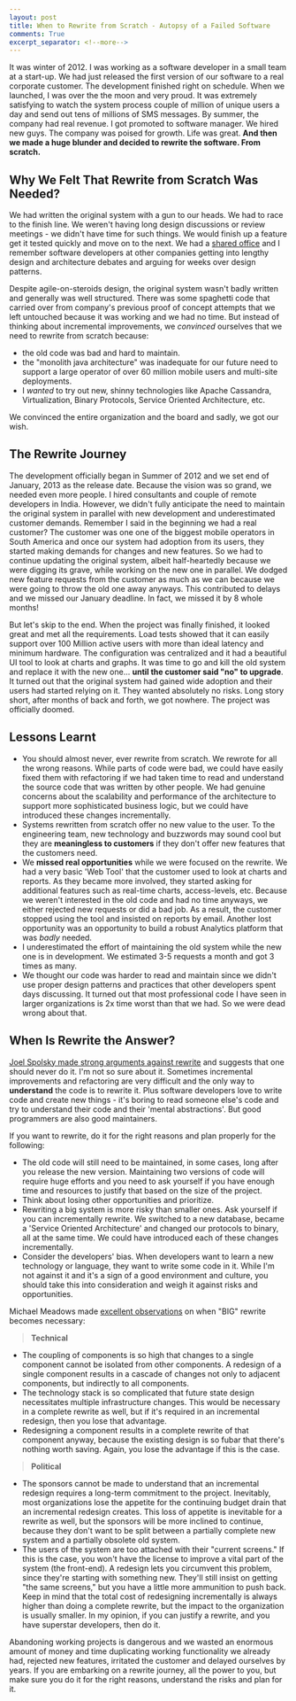 ```yaml
---
layout: post
title: When to Rewrite from Scratch - Autopsy of a Failed Software
comments: True
excerpt_separator: <!--more-->
---
```


It was winter of 2012. I was working as a software developer in a small team at a start-up. We had just released the first version of our software to a real corporate customer. The development finished right on schedule. When we launched, I was over the the moon and very proud. It was extremely satisfying to watch the system process couple of million of unique users a day and send out tens of millions of SMS messages. By summer, the company had real revenue. I got promoted to software manager. We hired new guys. The company was poised for growth. Life was great. **And then we made a huge blunder and decided to rewrite the software. From scratch.**

 <!--more-->

## Why We Felt That Rewrite from Scratch Was Needed?

We had written the original system with a gun to our heads. We had to race to the finish line. We weren't having long design discussions or review meetings - we didn't have time for such things. We would finish up a feature get it tested quickly and move on to the next. We had a [shared office](https://www.trtech.ca/) and I remember software developers at other companies getting into lengthy design and architecture debates and arguing for weeks over design patterns.

Despite agile-on-steroids design, the original system wasn't badly written and generally was well structured. There was some spaghetti code that carried over from company's previous proof of concept attempts that we left untouched because it was working and we had no time. But instead of thinking about incremental improvements, we *convinced* ourselves that we need to rewrite from scratch because:

- the old code was bad and hard to maintain.
- the "monolith java architecture" was inadequate for our future need to support a large operator of over 60 million mobile users and multi-site deployments.
- I *wanted* to try out new, shinny technologies like Apache Cassandra, Virtualization, Binary Protocols, Service Oriented Architecture, etc.

We convinced the entire organization and the board and sadly, we got our wish.

## The Rewrite Journey

The development officially began in Summer of 2012 and we set end of January, 2013 as the release date. Because the vision was so grand, we needed even more people. I hired consultants and couple of remote developers in India. However, we didn't fully anticipate the need to maintain the original system in parallel with new development and underestimated customer demands. Remember I said in the beginning we had a real customer? The customer was one one of the biggest mobile operators in South America and once our system had adoption from its users, they started making demands for changes and new features. So we had to continue updating the original system, albeit half-heartedly because we were digging its grave, while working on the new one in parallel. We dodged new feature requests from the customer as much as we can because we were going to throw the old one away anyways. This contributed to delays and we missed our January deadline. In fact, we missed it by 8 whole months!

But let's skip to the end. When the project was finally finished, it looked great and met all the requirements. Load tests showed that it can easily support over 100 Million active users with more than ideal latency and minimum hardware. The configuration was centralized and it had a beautiful UI tool to look at charts and graphs. It was time to go and kill the old system and replace it with the new one... **until the customer said "no" to upgrade**. It turned out that the original system had gained wide adoption and their users had started relying on it. They wanted absolutely no risks. Long story short, after months of back and forth, we got nowhere. The project was officially doomed.

## Lessons Learnt

- You should almost never, ever rewrite from scratch. We rewrote for all the wrong reasons. While parts of code were bad, we could have easily fixed them with refactoring if we had taken time to read and understand the source code that was written by other people. We had genuine concerns about the scalability and performance of the architecture to support more sophisticated business logic, but we could have introduced these changes incrementally.
- Systems rewritten from scratch offer no new value to the user. To the engineering team, new technology and buzzwords may sound cool but they are **meaningless to customers** if they don't offer new features that the customers need.
- We **missed real opportunities** while we were focused on the rewrite. We had a very basic 'Web Tool' that the customer used to look at charts and reports. As they became more involved, they started asking for additional features such as real-time charts, access-levels, etc. Because we weren't interested in the old code and had no time anyways, we either rejected new requests or did a bad job. As a result, the customer stopped using the tool and insisted on reports by email. Another lost opportunity was an opportunity to build a robust Analytics platform that was *badly* needed.
- I underestimated the effort of maintaining the old system while the new one is in development. We estimated 3-5 requests a month and got 3 times as many.
- We thought our code was harder to read and maintain since we didn't use proper design patterns and practices that other developers spent days discussing. It turned out that most professional code I have seen in larger organizations is 2x time worst than that we had. So we were dead wrong about that.

## When Is Rewrite the Answer?

[Joel Spolsky made strong arguments against rewrite](http://www.joelonsoftware.com/articles/fog0000000069.html) and suggests that one should never do it. I'm not so sure about it. Sometimes incremental improvements and refactoring are very difficult and the only way to **understand** the code is to rewrite it. Plus software developers love to write code and create new things - it's boring to read someone else's code and try to understand their code and their 'mental abstractions'. But good programmers are also good maintainers.

If you want to rewrite, do it for the right reasons and plan properly for the following:

- The old code will still need to be maintained, in some cases, long after you release the new version. Maintaining two versions of code will require huge efforts and you need to ask yourself if you have enough time and resources to justify that based on the size of the project.
- Think about losing other opportunities and prioritize.
- Rewriting a big system is more risky than smaller ones. Ask yourself if you can incrementally rewrite. We switched to a new database, became a 'Service Oriented Architecture' and changed our protocols to binary, all at the same time. We could have introduced each of these changes incrementally.
- Consider the developers' bias. When developers want to learn a new technology or language, they want to write some code in it. While I'm not against it and it's a sign of a good environment and culture,  you should take this into consideration and weigh it against risks and opportunities.

Michael Meadows made [excellent observations](http://programmers.stackexchange.com/questions/6268/when-is-a-big-rewrite-the-answer) on when "BIG" rewrite becomes necessary:

> **Technical**
>
- The coupling of components is so high that changes to a single component cannot be isolated from other components. A redesign of a single component results in a cascade of changes not only to adjacent components, but indirectly to all components.
- The technology stack is so complicated that future state design necessitates multiple infrastructure changes. This would be necessary in a complete rewrite as well, but if it's required in an incremental redesign, then you lose that advantage.
- Redesigning a component results in a complete rewrite of that component anyway, because the existing design is so fubar that there's nothing worth saving. Again, you lose the advantage if this is the case.
>
> **Political**
>
- The sponsors cannot be made to understand that an incremental redesign requires a long-term commitment to the project. Inevitably, most organizations lose the appetite for the continuing budget drain that an incremental redesign creates. This loss of appetite is inevitable for a rewrite as well, but the sponsors will be more inclined to continue, because they don't want to be split between a partially complete new system and a partially obsolete old system.
- The users of the system are too attached with their "current screens." If this is the case, you won't have the license to improve a vital part of the system (the front-end). A redesign lets you circumvent this problem, since they're starting with something new. They'll still insist on getting "the same screens," but you have a little more ammunition to push back.
Keep in mind that the total cost of redesigning incrementally is always higher than doing a complete rewrite, but the impact to the organization is usually smaller. In my opinion, if you can justify a rewrite, and you have superstar developers, then do it.

Abandoning working projects is dangerous and we wasted an enormous amount of money and time duplicating working functionality we already had, rejected new features, irritated the customer and delayed ourselves by years. If you are embarking on a rewrite journey, all the power to you, but make sure you do it for the right reasons, understand the risks and plan for it.
